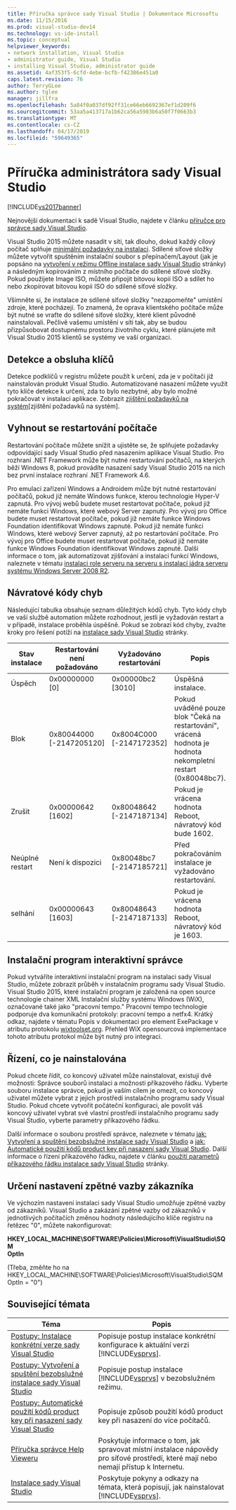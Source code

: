 ```yaml
---
title: Příručka správce sady Visual Studio | Dokumentace Microsoftu
ms.date: 11/15/2016
ms.prod: visual-studio-dev14
ms.technology: vs-ide-install
ms.topic: conceptual
helpviewer_keywords:
- network installation, Visual Studio
- administrator guide, Visual Studio
- installing Visual Studio, administrator guide
ms.assetid: 4af353f5-6cfd-4ebe-bcfb-f42306e451a0
caps.latest.revision: 76
author: TerryGLee
ms.author: tglee
manager: jillfra
ms.openlocfilehash: 5a84f0a037df92ff31ce66eb6692367ef1d209f6
ms.sourcegitcommit: 53aa5a413717a1b62ca56a5983b6a50f7f0663b3
ms.translationtype: MT
ms.contentlocale: cs-CZ
ms.lasthandoff: 04/17/2019
ms.locfileid: "59649365"
---
```

# <a name="visual-studio-administrator-guide"></a>Příručka administrátora sady Visual Studio
[!INCLUDE[vs2017banner](../includes/vs2017banner.md)]

Nejnovější dokumentaci k sadě Visual Studio, najdete v článku [příručce pro správce sady Visual Studio](/visualstudio/install/visual-studio-administrator-guide).

Visual Studio 2015 můžete nasadit v síti, tak dlouho, dokud každý cílový počítač splňuje [minimální požadavky na instalaci](https://visualstudio.microsoft.com/vs/older-downloads/). Sdílené síťové složky můžete vytvořit spuštěním instalační soubor s přepínačem/Layout (jak je popsáno na [vytvoření v režimu Offline instalace sady Visual Studio](../install/create-an-offline-installation-of-visual-studio.md) stránky) a následným kopírováním z místního počítače do sdílené síťové složky. Pokud použijete Image ISO, můžete připojit bitovou kopii ISO a sdílet ho nebo zkopírovat bitovou kopii ISO do sdílené síťové složky.  
  
 Všimněte si, že instalace ze sdílené síťové složky "nezapomeňte" umístění zdroje, které pocházejí. To znamená, že oprava klientského počítače může být nutné se vraťte do sdílené síťové složky, které klient původně nainstalovali. Pečlivě vašemu umístění v síti tak, aby se budou přizpůsobovat dostupnému prostoru životního cyklu, které plánujete mít Visual Studio 2015 klientů se systémy ve vaší organizaci.  
  
## <a name="detection-and-servicing-keys"></a>Detekce a obsluha klíčů  
 Detekce podklíčů v registru můžete použít k určení, zda je v počítači již nainstalován produkt Visual Studio. Automatizované nasazení můžete využít tyto klíče detekce k určení, zda to bylo nezbytné, aby bylo možné pokračovat v instalaci aplikace.  Zobrazit [zjištění požadavků na systém](../extensibility/internals/detecting-system-requirements.md)[zjištění požadavků na systém].  
  
## <a name="avoiding-reboots"></a>Vyhnout se restartování počítače  
 Restartování počítače můžete snížit a ujistěte se, že splňujete požadavky odpovídající sady Visual Studio před nasazením aplikace Visual Studio. Pro rozhraní .NET Framework může být nutné restartování počítačů, na kterých běží Windows 8, pokud provádíte nasazení sady Visual Studio 2015 na nich bez první instalace rozhraní .NET Framework 4.6.  
  
 Pro emulaci zařízení Windows a Androidem může být nutné restartování počítačů, pokud již nemáte Windows funkce, kterou technologie Hyper-V zapnutá. Pro vývoj webů budete muset restartovat počítače, pokud již nemáte funkci Windows, které webový Server zapnutý. Pro vývoj pro Office budete muset restartovat počítače, pokud již nemáte funkce Windows Foundation identifikovat Windows zapnuté. Pokud již nemáte funkci Windows, které webový Server zapnutý, až po restartování počítače. Pro vývoj pro Office budete muset restartovat počítače, pokud již nemáte funkce Windows Foundation identifikovat Windows zapnuté. Další informace o tom, jak automatizovat zjišťování a instalaci funkcí Windows, naleznete v tématu [instalaci role serveru na serveru s instalací jádra serveru systému Windows Server 2008 R2](https://technet.microsoft.com/library/ee441260(v=ws.10).aspx).  
  
## <a name="error-return-codes"></a>Návratové kódy chyb  
 Následující tabulka obsahuje seznam důležitých kódů chyb. Tyto kódy chyb ve vaší službě automation můžete rozhodnout, jestli je vyžadován restart a v případě, instalace proběhla úspěšně. Pokud se zobrazí kód chyby, zvažte kroky pro řešení potíží na [instalace sady Visual Studio](../install/install-visual-studio-2015.md) stránky.  
  
|Stav instalace|Restartování není požadováno|Vyžadováno restartování|Popis|  
|------------------|--------------------------|----------------------|-----------------|  
|Úspěch|0x00000000 [0]|0x00000bc2 [3010]|Úspěšná instalace.|  
|Blok|0x80044000 [-2147205120]|0x8004C000 [-2147172352]|Pokud uváděné pouze blok "Čeká na restartování", vrácená hodnota je hodnota nekompletní restart (0x80048bc7).|  
|Zrušit|0x00000642 [1602]|0x80048642 [-2147187134]|Pokud je vrácena hodnota Reboot, návratový kód bude 1602.|  
|Neúplné restart|Není k dispozici|0x80048bc7 [-2147185721]|Před pokračováním instalace je vyžadováno restartování.|  
|selhání|0x00000643 [1603]|0x80048643 [-2147187133]|Pokud je vrácena hodnota Reboot, návratový kód je 1603.|  
  
## <a name="interactive-administrator-installer"></a>Instalační program interaktivní správce  
 Pokud vytváříte interaktivní instalační program na instalaci sady Visual Studio, můžete zobrazit průběh v instalačním programu sady Visual Studio. Visual Studio 2015, které instalační program je založená na open source technologie chainer XML Instalační služby systému Windows (WiX), označované také jako "pracovní tempo." Pracovní tempo technologie podporuje dva komunikační protokoly: pracovní tempo a netfx4. Krátký odkaz, najdete v tématu Popis v dokumentaci pro element ExePackage v atributu protokolu [wixtoolset.org](http://wixtoolset.org/). Přehled WiX opensourcová implementace tohoto atributu protokol může být nutný pro integraci.  
  
## <a name="controlling-what-is-installed"></a>Řízení, co je nainstalována  
 Pokud chcete řídit, co koncový uživatel může nainstalovat, existují dvě možnosti: Správce souborů instalaci a možnosti příkazového řádku. Vyberte souboru instalace správce, pokud je vaším cílem je omezit, co koncový uživatel můžete vybrat z jejich prostředí instalačního programu sady Visual Studio. Pokud chcete vytvořit počáteční konfiguraci, ale povolit váš koncový uživatel vybrat své vlastní prostředí instalačního programu sady Visual Studio, vyberte parametry příkazového řádku.  
  
 Další informace o souboru prostředí správce, naleznete v tématu [jak: Vytvoření a spuštění bezobslužné instalace sady Visual Studio](../install/how-to-create-and-run-an-unattended-installation-of-visual-studio.md) a [jak: Automatické použití kódů product key při nasazení sady Visual Studio](../install/how-to-automatically-apply-product-keys-when-deploying-visual-studio.md).  Další informace o řízení příkazového řádku, najdete v článku [použití parametrů příkazového řádku instalace sady Visual Studio](../install/use-command-line-parameters-to-install-visual-studio.md) stránky.  
  
## <a name="specifying-customer-feedback-settings"></a>Určení nastavení zpětné vazby zákazníka  

Ve výchozím nastavení instalaci sady Visual Studio umožňuje zpětné vazby od zákazníků. Visual Studio a zakázání zpětné vazby od zákazníků v jednotlivých počítačích změnou hodnoty následujícího klíče registru na řetězec "0", můžete nakonfigurovat:  
  
**HKEY_LOCAL_MACHINE\SOFTWARE\Policies\Microsoft\VisualStudio\SQM**  
**OptIn**  
  
(Třeba, změňte ho na HKEY_LOCAL_MACHINE\SOFTWARE\Policies\Microsoft\VisualStudio\SQM OptIn = "0")  
  
## <a name="related-topics"></a>Související témata  
  
|Téma|Popis|  
|-----------|-----------------|  
|[Postupy: Instalace konkrétní verze sady Visual Studio](../install/how-to-install-a-specific-release-of-visual-studio.md)|Popisuje postup instalace konkrétní konfigurace k aktuální verzi [!INCLUDE[vsprvs](../includes/vsprvs-md.md)].|  
|[Postupy: Vytvoření a spuštění bezobslužné instalace sady Visual Studio](../install/how-to-create-and-run-an-unattended-installation-of-visual-studio.md)|Popisuje postup instalace [!INCLUDE[vsprvs](../includes/vsprvs-md.md)] v bezobslužném režimu.|  
|[Postupy: Automatické použití kódů product key při nasazení sady Visual Studio](../install/how-to-automatically-apply-product-keys-when-deploying-visual-studio.md)|Popisuje způsob použití kódů product key při nasazení do více počítačů.|  
|[Příručka správce Help Vieweru](../ide/help-viewer-administrator-guide.md)|Poskytuje informace o tom, jak spravovat místní instalace nápovědy pro síťové prostředí, které mají nebo nemají přístup k Internetu.|  
|[Instalace sady Visual Studio](../install/install-visual-studio-2015.md)|Poskytuje pokyny a odkazy na témata, která popisují, jak nainstalovat [!INCLUDE[vsprvs](../includes/vsprvs-md.md)].|